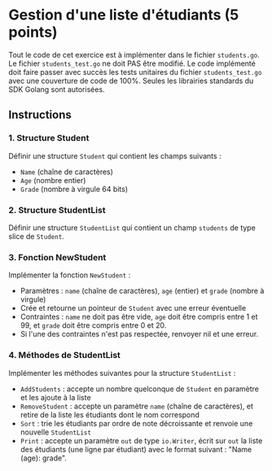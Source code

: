 # Gestion d'une liste d'étudiants (5 points)

Tout le code de cet exercice est à implémenter dans le fichier `students.go`.
Le fichier `students_test.go` ne doit PAS être modifié.
Le code implémenté doit faire passer avec succès les tests unitaires du fichier `students_test.go` avec une couverture de code de 100%.
Seules les librairies standards du SDK Golang sont autorisées.

## Instructions

### 1. Structure Student

Définir une structure `Student` qui contient les champs suivants :

- `Name` (chaîne de caractères)
- `Age` (nombre entier)
- `Grade` (nombre à virgule 64 bits)

### 2. Structure StudentList

Définir une structure `StudentList` qui contient un champ `students` de type slice de `Student`.

### 3. Fonction NewStudent

Implémenter la fonction `NewStudent` :

- Paramètres : `name` (chaîne de caractères), `age` (entier) et `grade` (nombre à virgule)
- Crée et retourne un pointeur de `Student` avec une erreur éventuelle
- Contraintes : `name` ne doit pas être vide, `age` doit être compris entre 1 et 99, et `grade` doit être compris entre 0 et 20.
- Si l'une des contraintes n'est pas respectée, renvoyer nil et une erreur.

### 4. Méthodes de StudentList

Implémenter les méthodes suivantes pour la structure `StudentList` :

- `AddStudents` : accepte un nombre quelconque de `Student` en paramètre et les ajoute à la liste
- `RemoveStudent` : accepte un paramètre `name` (chaîne de caractères), et retire de la liste les étudiants dont le nom correspond
- `Sort` : trie les étudiants par ordre de note décroissante et renvoie une nouvelle `StudentList`
- `Print` : accepte un paramètre `out` de type `io.Writer`, écrit sur `out` la liste des étudiants (une ligne par étudiant) avec le format suivant : "Name (age): grade".
